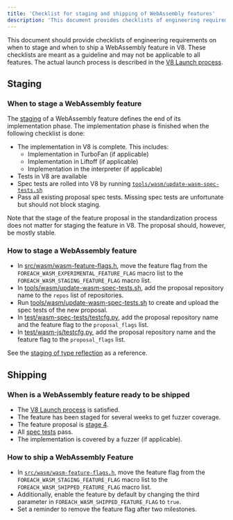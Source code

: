 ```yaml
---
title: 'Checklist for staging and shipping of WebAssembly features'
description: 'This document provides checklists of engineering requirements on when to stage and ship a WebAssembly feature in V8.'
---
```

This document should provide checklists of engineering requirements on when to
stage and when to ship a WebAssembly feature in V8. These checklists are meant
as a guideline and may not be applicable to all features. The actual launch
process is described in the [V8 Launch process](https://v8.dev/docs/feature-launch-process).

## Staging

### When to stage a WebAssembly feature

The [staging](https://docs.google.com/document/d/1ZgyNx7iLtRByBtbYi1GssWGefXXciLeADZBR_FxG-hE) of a WebAssembly feature defines the end of its implementation phase. The implementation phase is finished when the following checklist is done:
* The implementation in V8 is complete. This includes:
  * Implementation in TurboFan (if applicable)
  * Implementation in Liftoff (if applicable)
  * Implementation in the interpreter (if applicable)
* Tests in V8 are available
* Spec tests are rolled into V8 by running [`tools/wasm/update-wasm-spec-tests.sh`](https://cs.chromium.org/chromium/src/v8/tools/wasm/update-wasm-spec-tests.sh)
* Pass all existing proposal spec tests. Missing spec tests are unfortunate but should not block staging.

Note that the stage of the feature proposal in the standardization process does not matter for staging the feature in V8. The proposal should, however, be mostly stable.

### How to stage a WebAssembly feature

* In [src/wasm/wasm-feature-flags.h](https://cs.chromium.org/chromium/src/v8/src/wasm/wasm-feature-flags.h), move the feature flag from the `FOREACH_WASM_EXPERIMENTAL_FEATURE_FLAG` macro list to the `FOREACH_WASM_STAGING_FEATURE_FLAG` macro list.
* In [tools/wasm/update-wasm-spec-tests.sh](https://cs.chromium.org/chromium/src/v8/tools/wasm/update-wasm-spec-tests.sh), add the proposal repository name to the `repos` list of repositories.
* Run [tools/wasm/update-wasm-spec-tests.sh](https://cs.chromium.org/chromium/src/v8/tools/wasm/update-wasm-spec-tests.sh) to create and upload the spec tests of the new proposal.
* In [test/wasm-spec-tests/testcfg.py](https://cs.chromium.org/chromium/src/v8/test/wasm-spec-tests/testcfg.py), add the proposal repository name and the feature flag to the `proposal_flags` list.
* In [test/wasm-js/testcfg.py](https://cs.chromium.org/chromium/src/v8/test/wasm-js/testcfg.py), add the proposal repository name and the feature flag to the `proposal_flags` list.

See the [staging of type reflection](https://crrev.com/c/1771791) as a reference.

## Shipping

### When is a WebAssembly feature ready to be shipped

* The [V8 Launch process](https://v8.dev/docs/feature-launch-process) is satisfied.
* The feature has been staged for several weeks to get fuzzer coverage.
* The feature proposal is [stage 4](https://github.com/WebAssembly/proposals).
* All [spec tests](https://github.com/WebAssembly/spec/tree/master/test) pass.
* The implementation is covered by a fuzzer (if applicable).

### How to ship a WebAssembly Feature
* In [`src/wasm/wasm-feature-flags.h`](https://cs.chromium.org/chromium/src/v8/src/wasm/wasm-feature-flags.h), move the feature flag from the `FOREACH_WASM_STAGING_FEATURE_FLAG` macro list to the `FOREACH_WASM_SHIPPED_FEATURE_FLAG` macro list.
* Additionally, enable the feature by default by changing the third parameter in `FOREACH_WASM_SHIPPED_FEATURE_FLAG` to `true`.
* Set a reminder to remove the feature flag after two milestones.
